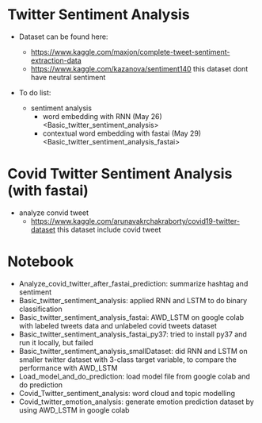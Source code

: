 # Twitter Sentiment Analysis
- Dataset can be found here: 
  - https://www.kaggle.com/maxjon/complete-tweet-sentiment-extraction-data
  - https://www.kaggle.com/kazanova/sentiment140 this dataset dont have neutral sentiment

- To do list:
  - sentiment analysis
    - word embedding with RNN (May 26) <Basic_twitter_sentiment_analysis>
    - contextual word embedding with fastai (May 29) <Basic_twitter_sentiment_analysis_fastai>


# Covid Twitter Sentiment Analysis (with fastai)
- analyze convid tweet
  - https://www.kaggle.com/arunavakrchakraborty/covid19-twitter-dataset this dataset include covid tweet

# Notebook
* Analyze_covid_twitter_after_fastai_prediction: summarize hashtag and sentiment 
* Basic_twitter_sentiment_analysis: applied RNN and LSTM to do binary classification
* Basic_twitter_sentiment_analysis_fastai: AWD_LSTM on google colab with labeled tweets data and unlabeled covid tweets dataset
* Basic_twitter_sentiment_analysis_fastai_py37: tried to install py37 and run it locally, but failed
* Basic_twitter_sentiment_analysis_smallDataset: did RNN and LSTM on smaller twitter dataset with 3-class target variable, to compare the performance with AWD_LSTM
* Load_model_and_do_prediction: load model file from google colab and do prediction
* Covid_Twitter_sentiment_analysis: word cloud and topic modelling
* Covid_twitter_emotion_analysis: generate emotion prediction dataset by using AWD_LSTM in google colab
